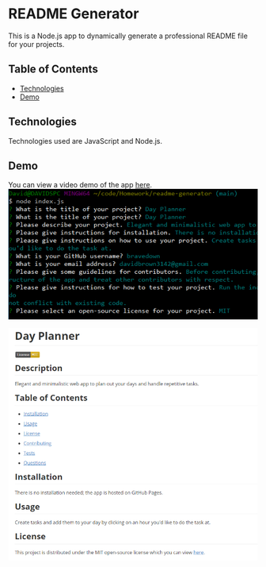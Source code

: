 # README Generator
This is a Node.js app to dynamically generate a professional README file for your projects. 

## Table of Contents
- [Technologies](#technologies)
- [Demo](#demo)

## Technologies
Technologies used are JavaScript and Node.js.

## Demo
You can view a video demo of the app [here](https://drive.google.com/file/d/1FlX_0NaGY8yFTcjxLq-iJDBnr2Te4s2W/view?usp=sharing).
![Node example](./img/bash-node-example.png)

![README example](./img/markdown-example.png)
